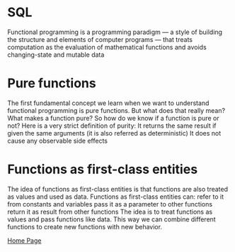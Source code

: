 # SQL

Functional programming is a programming paradigm — a style of building the structure and elements of computer programs — that treats computation as the evaluation of mathematical functions and avoids changing-state and mutable data

# Pure functions

The first fundamental concept we learn when we want to understand functional programming is pure functions. But what does that really mean? What makes a function pure?
So how do we know if a function is pure or not? Here is a very strict definition of purity:
It returns the same result if given the same arguments (it is also referred as deterministic)
It does not cause any observable side effects

# Functions as first-class entities

The idea of functions as first-class entities is that functions are also treated as values and used as data.
Functions as first-class entities can:
refer to it from constants and variables
pass it as a parameter to other functions
return it as result from other functions
The idea is to treat functions as values and pass functions like data. This way we can combine different functions to create new functions with new behavior.

[Home Page](https://osamamousa204.github.io/reading-notes-301/)